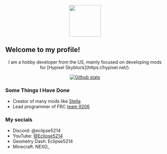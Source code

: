 <p align="center">
  <img src="https://avatars.githubusercontent.com/u/83417472?v=4" width="100"/>
</p>

<p align="center">
 <h2>Welcome to my profile!</h2>
</p>

<p align="center"> I am a hobby developer from the US, mainly focused on developing mods for [Hypixel Skyblock](https://hypixel.net/). </p>
<p align="center">
  <a href="https://github.com/anuraghazra/github-readme-stats" target="_blank">
    <img alt="Github stats" src="https://github-readme-stats.vercel.app/api?username=Eclipse-5214&count_private=true&show_icons=true&theme=aura" />
  </a>
</p>

### Some Things I Have Done

 * Creator of many mods like [Stella](https://github.com/Eclipse-5214/Stella) 
 * Lead programmer of FRC [team 9206](https://github.com/GRP-Robotics-9206) 

### My socials

 * Discord: @eclipse5214
 * YouTube: [@Eclipse5214](https://www.youtube.com/@Eclipse5214)
 * Geometry Dash: Eclipse5214
 * Minecraft: NEXD_

<!--
**Eclipse-5214/Eclipse-5214** is a ✨ _special_ ✨ repository because its `README.md` (this file) appears on your GitHub profile.

Here are some ideas to get you started:

- 🔭 I’m currently working on ...
- 🌱 I’m currently learning ...
- 👯 I’m looking to collaborate on ...
- 🤔 I’m looking for help with ...
- 💬 Ask me about ...
- 📫 How to reach me: ...
- 😄 Pronouns: ...
- ⚡ Fun fact: ...
-->
